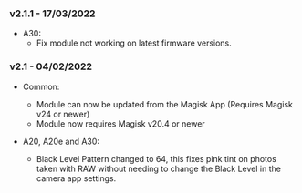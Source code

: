 ### v2.1.1 - 17/03/2022
* A30:
  * Fix module not working on latest firmware versions.

### v2.1 - 04/02/2022
* Common:
  * Module can now be updated from the Magisk App (Requires Magisk v24 or newer)
  * Module now requires Magisk v20.4 or newer

* A20, A20e and A30:
  * Black Level Pattern changed to 64, this fixes pink tint on photos taken with RAW without needing to change the Black Level in the camera app settings.